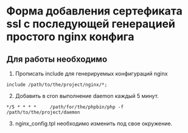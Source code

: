 # Форма добавления сертефиката ssl с последующей генерацией простого nginx конфига

## Для работы необходимо
1) Прописать include для генерируемых конфигураций nginx
```
include /path/to/the/project/nginx/*;
```
2) Добавить в cron выполнение daemon каждый 5 минут.
```
*/5 * * * *	    /path/for/the/phpbin/php -f /path/to/the/project/daemon
```
3) nginx_config.tpl необходимо изменить под свое окружение.

